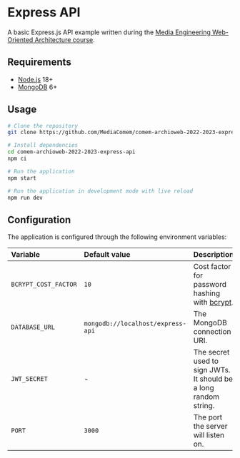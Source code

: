 # Express API

A basic Express.js API example written during the [Media Engineering
Web-Oriented Architecture
course](https://github.com/MediaComem/comem-archioweb).

## Requirements

* [Node.js](https://nodejs.org) 18+
* [MongoDB](https://www.mongodb.com) 6+

## Usage

```bash
# Clone the repository
git clone https://github.com/MediaComem/comem-archioweb-2022-2023-express-api.git

# Install dependencies
cd comem-archioweb-2022-2023-express-api
npm ci

# Run the application
npm start

# Run the application in development mode with live reload
npm run dev
```

## Configuration

The application is configured through the following environment variables:

| Variable             | Default value                     | Description                                                                           |
| :------------------- | :-------------------------------- | :------------------------------------------------------------------------------------ |
| `BCRYPT_COST_FACTOR` | `10`                              | Cost factor for password hashing with [bcrypt](https://en.wikipedia.org/wiki/Bcrypt). |
| `DATABASE_URL`       | `mongodb://localhost/express-api` | The MongoDB connection URI.                                                           |
| `JWT_SECRET`         | -                                 | The secret used to sign JWTs. It should be a long random string.                      |
| `PORT`               | `3000`                            | The port the server will listen on.                                                   |